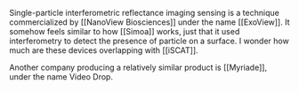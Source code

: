 Single-particle interferometric reflectance imaging sensing is a technique commercialized by [[NanoView Biosciences]] under the name [[ExoView]]. It somehow feels similar to how [[Simoa]] works, just that it used interferometry to detect the presence of particle on a surface. I wonder how much are these devices overlapping with [[iSCAT]]. 

Another company producing a relatively similar product is [[Myriade]], under the name Video Drop. 